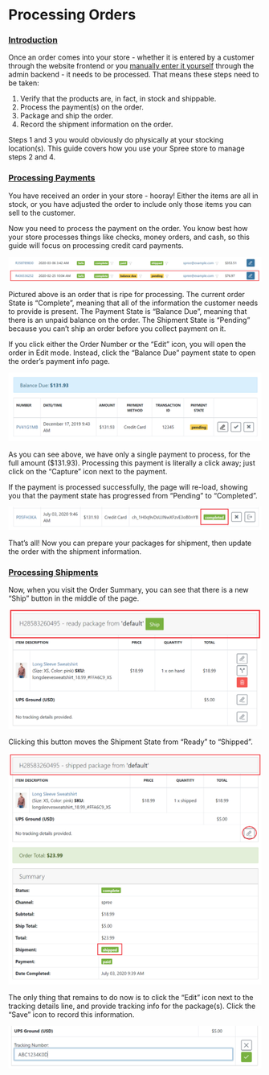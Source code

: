 # Processing Orders

### [Introduction](processing-orders.md#introduction) <a id="introduction"></a>

Once an order comes into your store - whether it is entered by a customer through the website frontend or you [manually enter it yourself](manual-order-entry.md) through the admin backend - it needs to be processed. That means these steps need to be taken:

1. Verify that the products are, in fact, in stock and shippable.
2. Process the payment\(s\) on the order.
3. Package and ship the order.
4. Record the shipment information on the order.

Steps 1 and 3 you would obviously do physically at your stocking location\(s\). This guide covers how you use your Spree store to manage steps 2 and 4.

### [Processing Payments](processing-orders.md#processing-payments) <a id="processing-payments"></a>

You have received an order in your store - hooray! Either the items are all in stock, or you have adjusted the order to include only those items you can sell to the customer.

Now you need to process the payment on the order. You know best how your store processes things like checks, money orders, and cash, so this guide will focus on processing credit card payments.

![Order to Process](../.gitbook/assets/image%20%2876%29.png)

Pictured above is an order that is ripe for processing. The current order State is “Complete”, meaning that all of the information the customer needs to provide is present. The Payment State is “Balance Due”, meaning that there is an unpaid balance on the order. The Shipment State is “Pending” because you can’t ship an order before you collect payment on it.

If you click either the Order Number or the “Edit” icon, you will open the order in Edit mode. Instead, click the “Balance Due” payment state to open the order’s payment info page.

![Payment to Process](../.gitbook/assets/image%20%2886%29.png)

As you can see above, we have only a single payment to process, for the full amount \($131.93\). Processing this payment is literally a click away; just click on the “Capture” icon next to the payment.

If the payment is processed successfully, the page will re-load, showing you that the payment state has progressed from “Pending” to “Completed”.

![Completed Payment](../.gitbook/assets/image%20%2875%29.png)

That’s all! Now you can prepare your packages for shipment, then update the order with the shipment information.

### [Processing Shipments](processing-orders.md#processing-shipments) <a id="processing-shipments"></a>

Now, when you visit the Order Summary, you can see that there is a new “Ship” button in the middle of the page.

![Ship Button](../.gitbook/assets/image%20%2878%29.png)

Clicking this button moves the Shipment State from “Ready” to “Shipped”.

![Order Marked Shipped](../.gitbook/assets/image%20%2889%29.png)

The only thing that remains to do now is to click the “Edit” icon next to the tracking details line, and provide tracking info for the package\(s\). Click the “Save” icon to record this information.

![Input Tracking Info](../.gitbook/assets/image%20%2877%29.png)

